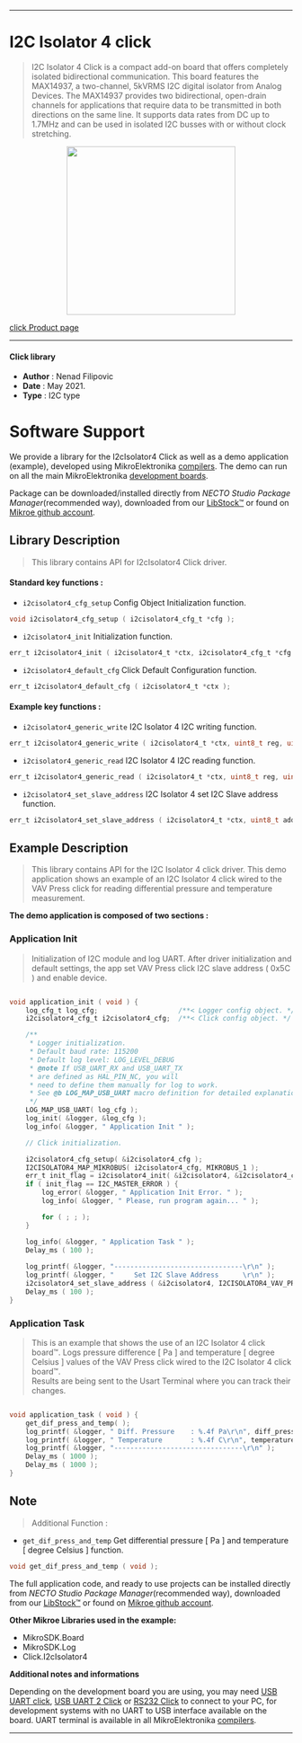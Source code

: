 
---
# I2C Isolator 4 click

> I2C Isolator 4 Click is a compact add-on board that offers completely isolated bidirectional communication. This board features the MAX14937, a two-channel, 5kVRMS I2C digital isolator from Analog Devices. The MAX14937 provides two bidirectional, open-drain channels for applications that require data to be transmitted in both directions on the same line. It supports data rates from DC up to 1.7MHz and can be used in isolated I2C busses with or without clock stretching.

<p align="center">
  <img src="https://download.mikroe.com/images/click_for_ide/i2cisolator4_click.png" height=300px>
</p>

[click Product page](https://www.mikroe.com/i2c-isolator-4-click)

---


#### Click library

- **Author**        : Nenad Filipovic
- **Date**          : May 2021.
- **Type**          : I2C type


# Software Support

We provide a library for the I2cIsolator4 Click
as well as a demo application (example), developed using MikroElektronika
[compilers](https://www.mikroe.com/necto-studio).
The demo can run on all the main MikroElektronika [development boards](https://www.mikroe.com/development-boards).

Package can be downloaded/installed directly from *NECTO Studio Package Manager*(recommended way), downloaded from our [LibStock&trade;](https://libstock.mikroe.com) or found on [Mikroe github account](https://github.com/MikroElektronika/mikrosdk_click_v2/tree/master/clicks).

## Library Description

> This library contains API for I2cIsolator4 Click driver.

#### Standard key functions :

- `i2cisolator4_cfg_setup` Config Object Initialization function.
```c
void i2cisolator4_cfg_setup ( i2cisolator4_cfg_t *cfg );
```

- `i2cisolator4_init` Initialization function.
```c
err_t i2cisolator4_init ( i2cisolator4_t *ctx, i2cisolator4_cfg_t *cfg );
```

- `i2cisolator4_default_cfg` Click Default Configuration function.
```c
err_t i2cisolator4_default_cfg ( i2cisolator4_t *ctx );
```

#### Example key functions :

- `i2cisolator4_generic_write` I2C Isolator 4 I2C writing function.
```c
err_t i2cisolator4_generic_write ( i2cisolator4_t *ctx, uint8_t reg, uint8_t *tx_buf, uint8_t tx_len )
```

- `i2cisolator4_generic_read` I2C Isolator 4 I2C reading function.
```c
err_t i2cisolator4_generic_read ( i2cisolator4_t *ctx, uint8_t reg, uint8_t *rx_buf, uint8_t rx_len );
```

- `i2cisolator4_set_slave_address` I2C Isolator 4 set I2C Slave address function.
```c
err_t i2cisolator4_set_slave_address ( i2cisolator4_t *ctx, uint8_t address );
```

## Example Description

> This library contains API for the I2C Isolator 4 click driver.
> This demo application shows an example of an I2C Isolator 4 click 
> wired to the VAV Press click for reading 
> differential pressure and temperature measurement.

**The demo application is composed of two sections :**

### Application Init

> Initialization of I2C module and log UART.
> After driver initialization and default settings, 
> the app set VAV Press click I2C slave address ( 0x5C ) 
> and enable device.

```c

void application_init ( void ) {
    log_cfg_t log_cfg;                    /**< Logger config object. */
    i2cisolator4_cfg_t i2cisolator4_cfg;  /**< Click config object. */

    /** 
     * Logger initialization.
     * Default baud rate: 115200
     * Default log level: LOG_LEVEL_DEBUG
     * @note If USB_UART_RX and USB_UART_TX 
     * are defined as HAL_PIN_NC, you will 
     * need to define them manually for log to work. 
     * See @b LOG_MAP_USB_UART macro definition for detailed explanation.
     */
    LOG_MAP_USB_UART( log_cfg );
    log_init( &logger, &log_cfg );
    log_info( &logger, " Application Init " );

    // Click initialization.

    i2cisolator4_cfg_setup( &i2cisolator4_cfg );
    I2CISOLATOR4_MAP_MIKROBUS( i2cisolator4_cfg, MIKROBUS_1 );
    err_t init_flag = i2cisolator4_init( &i2cisolator4, &i2cisolator4_cfg );
    if ( init_flag == I2C_MASTER_ERROR ) {
        log_error( &logger, " Application Init Error. " );
        log_info( &logger, " Please, run program again... " );

        for ( ; ; );
    }

    log_info( &logger, " Application Task " );
    Delay_ms ( 100 );
    
    log_printf( &logger, "--------------------------------\r\n" );
    log_printf( &logger, "     Set I2C Slave Address      \r\n" );
    i2cisolator4_set_slave_address ( &i2cisolator4, I2CISOLATOR4_VAV_PRESS_DEV_ADDR );
    Delay_ms ( 100 );
}

```

### Application Task

> This is an example that shows the use of an I2C Isolator 4 click board™.
> Logs pressure difference [ Pa ] and temperature [ degree Celsius ] values 
> of the VAV Press click wired to the I2C Isolator 4 click board™.  
> Results are being sent to the Usart Terminal where you can track their changes.

```c

void application_task ( void ) {
    get_dif_press_and_temp( );
    log_printf( &logger, " Diff. Pressure    : %.4f Pa\r\n", diff_press );
    log_printf( &logger, " Temperature       : %.4f C\r\n", temperature );
    log_printf( &logger, "--------------------------------\r\n" );
    Delay_ms ( 1000 );
    Delay_ms ( 1000 );
}

```

## Note

> Additional Function :

- `get_dif_press_and_temp` Get differential pressure [ Pa ] and temperature [ degree Celsius ] function. 
```c
void get_dif_press_and_temp ( void );
```

The full application code, and ready to use projects can be installed directly from *NECTO Studio Package Manager*(recommended way), downloaded from our [LibStock&trade;](https://libstock.mikroe.com) or found on [Mikroe github account](https://github.com/MikroElektronika/mikrosdk_click_v2/tree/master/clicks).

**Other Mikroe Libraries used in the example:**

- MikroSDK.Board
- MikroSDK.Log
- Click.I2cIsolator4

**Additional notes and informations**

Depending on the development board you are using, you may need
[USB UART click](https://www.mikroe.com/usb-uart-click),
[USB UART 2 Click](https://www.mikroe.com/usb-uart-2-click) or
[RS232 Click](https://www.mikroe.com/rs232-click) to connect to your PC, for
development systems with no UART to USB interface available on the board. UART
terminal is available in all MikroElektronika
[compilers](https://shop.mikroe.com/compilers).

---
